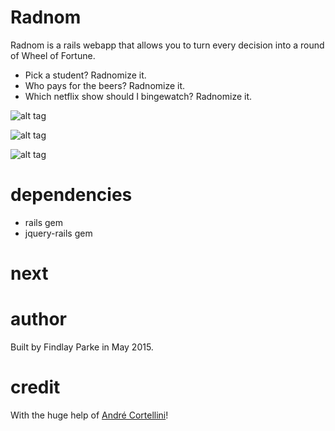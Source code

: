 Radnom
========

Radnom is a rails webapp that allows you to turn every decision into a round of Wheel of Fortune.

  * Pick a student? Radnomize it.
  * Who pays for the beers? Radnomize it.
  * Which netflix show should I bingewatch? Radnomize it.

![alt tag](https://raw.github.com/finvansant/Radnom.app/master/app/assets/images/title_screen.png)

![alt tag](https://raw.github.com/finvansant/Radnom.app/master/app/assets/images/wheel_of_death.png)

![alt tag](https://raw.github.com/finvansant/Radnom.app/master/app/assets/images/values_list.png)

dependencies
========

* rails gem
* jquery-rails gem

next
========


author
========

Built by Findlay Parke in May 2015. 

credit
========

With the huge help of [André Cortellini](http://codepen.io/AndreCortellini/)! 
